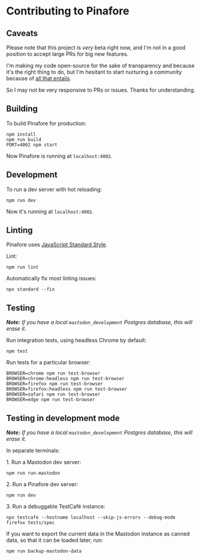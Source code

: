 # Contributing to Pinafore

## Caveats

Please note that this project is _very_ beta right now, and I'm 
not in a good position to accept large PRs for 
big new features.

I'm making my code open-source for the sake of
transparency and because it's the right thing to do, but I'm hesitant
to start nurturing a community because of 
[all that entails](https://nolanlawson.com/2017/03/05/what-it-feels-like-to-be-an-open-source-maintainer/).

So I may not be very responsive to PRs or issues. Thanks for understanding.

## Building

To build Pinafore for production:

    npm install
    npm run build
    PORT=4002 npm start

Now Pinafore is running at `localhost:4002`.

## Development

To run a dev server with hot reloading:

    npm run dev

Now it's running at `localhost:4002`.

## Linting

Pinafore uses [JavaScript Standard Style](https://standardjs.com/).

Lint:

    npm run lint

Automatically fix most linting issues:

    npx standard --fix

## Testing

_**Note:** If you have a local `mastodon_development` Postgres database, this will erase it._ 

Run integration tests, using headless Chrome by default:

    npm test

Run tests for a particular browser:

    BROWSER=chrome npm run test-browser
    BROWSER=chrome:headless npm run test-browser
    BROWSER=firefox npm run test-browser
    BROWSER=firefox:headless npm run test-browser
    BROWSER=safari npm run test-browser
    BROWSER=edge npm run test-browser

## Testing in development mode

_**Note:** If you have a local `mastodon_development` Postgres database, this will erase it._

In separate terminals:

1\. Run a Mastodon dev server:

    npm run run-mastodon

2\. Run a Pinafore dev server:

    npm run dev

3\. Run a debuggable TestCafé instance:

    npx testcafe --hostname localhost --skip-js-errors --debug-mode firefox tests/spec

If you want to export the current data in the Mastodon instance as canned data, 
so that it can be loaded later, run:

    npm run backup-mastodon-data